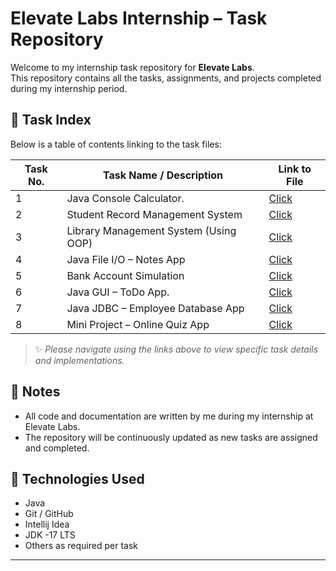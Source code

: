 # Elevate Labs Internship – Task Repository

Welcome to my internship task repository for **Elevate Labs**.  
This repository contains all the tasks, assignments, and projects completed during my internship period.

## 📂 Task Index

Below is a table of contents linking to the task files:

| Task No. | Task Name / Description               | Link to File                       |
|----------|---------------------------------------|------------------------------------|
| 1        | Java Console Calculator.              | [Click](./SimpleCalculatorTask1/)  |
| 2        | Student Record Management System      | [Click](./StudentManagementSystem/) |
| 3        | Library Management System (Using OOP) | [Click](./LibraryManagementSystem/) |
| 4        | Java File I/O – Notes App             | [Click](./NotesApp/)               |
| 5        | Bank Account Simulation               | [Click](./BankAccountSimulation/)  |
| 6        | Java GUI – ToDo App.                  | [Click](./ToDoApp/)                |
| 7        | Java JDBC – Employee Database App     | [Click](./EmployeeDatabaseApp/)    |
| 8        | Mini Project – Online Quiz App        | [Click](QuizApp/)               |

> ✨ *Please navigate using the links above to view specific task details and implementations.*

## 📌 Notes

- All code and documentation are written by me during my internship at Elevate Labs.
- The repository will be continuously updated as new tasks are assigned and completed.

## 🚀 Technologies Used

- Java
- Git / GitHub
- Intellij Idea 
- JDK -17 LTS
- Others as required per task

---

